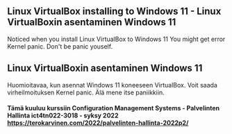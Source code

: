 ## Linux VirtualBox installing to Windows 11 - Linux VirtualBoxin asentaminen Windows 11

Noticed when you install Linux VirtualBox to Windows 11
You might get error Kernel panic. Don't be panic youself.

## Linux VirtualBoxin asentaminen Windows 11
Huomioitavaa, kun asennat Windows 11 koneeseen VirtualBox.
Voit saada virheilmoituksen Kernel panic. Älä mene itse paniikkiin.

#### Tämä kuuluu kurssiin Configuration Management Systems - Palvelinten Hallinta ict4tn022-3018 - syksy 2022 https://terokarvinen.com/2022/palvelinten-hallinta-2022p2/
